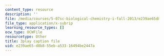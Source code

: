 ```yaml
---
content_type: resource
description: ''
file: /media/courses/5-07sc-biological-chemistry-i-fall-2013/e239ae65d8b855eba53316494be2447a_UrgmDSFBYlE.vtt
file_type: application/x-subrip
learning_resource_types: []
ocw_type: OCWFile
resourcetype: Other
title: 3play caption file
uid: e239ae65-d8b8-55eb-a533-16494be2447a
---
```

